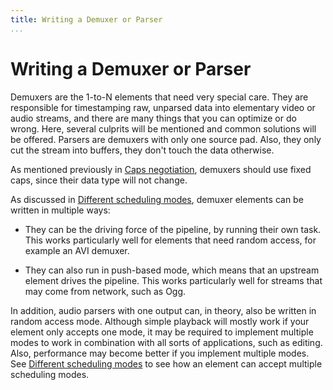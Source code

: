 ```yaml
---
title: Writing a Demuxer or Parser
...
```


# Writing a Demuxer or Parser

Demuxers are the 1-to-N elements that need very special care. They are
responsible for timestamping raw, unparsed data into elementary video or
audio streams, and there are many things that you can optimize or do
wrong. Here, several culprits will be mentioned and common solutions
will be offered. Parsers are demuxers with only one source pad. Also,
they only cut the stream into buffers, they don't touch the data
otherwise.

As mentioned previously in [Caps negotiation](pwg/advanced/negotiation.md),
demuxers should use fixed caps, since their data type will not change.

As discussed in [Different scheduling modes](pwg/advanced/scheduling.md),
demuxer elements can be written in multiple ways:

  - They can be the driving force of the pipeline, by running their own
    task. This works particularly well for elements that need random
    access, for example an AVI demuxer.

  - They can also run in push-based mode, which means that an upstream
    element drives the pipeline. This works particularly well for
    streams that may come from network, such as Ogg.

In addition, audio parsers with one output can, in theory, also be
written in random access mode. Although simple playback will mostly work
if your element only accepts one mode, it may be required to implement
multiple modes to work in combination with all sorts of applications,
such as editing. Also, performance may become better if you implement
multiple modes. See [Different scheduling modes](pwg/advanced/scheduling.md)
to see how an element can accept multiple scheduling modes.
